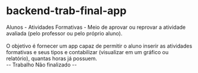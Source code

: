 # backend-trab-final-app

Alunos - Atividades Formativas - Meio de aprovar ou reprovar a atividade avaliada (pelo professor ou pelo próprio aluno).<br>
<br>O objetivo é fornecer um app capaz de permitir o aluno inserir as atividades formativas e seus tipos e contabilizar (visualizar em um gráfico ou relatório), quantas horas já possuem. <br>
-- Trabalho Não finalizado --
